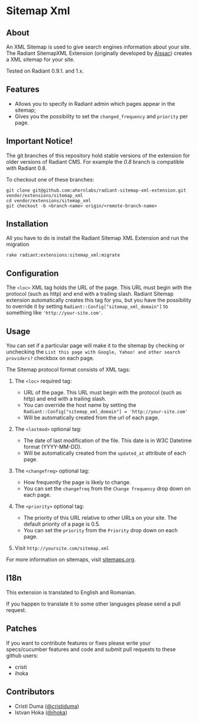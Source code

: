 Sitemap Xml
===

About
---

An XML Sitemap is used to give search engines information about your site. The Radiant SitemapXML Extension (originally developed by [Aissac](http://www.aissac.ro/)) creates a XML sitemap for your site.

Tested on Radiant 0.9.1. and 1.x.


Features
---

* Allows you to specify in Radiant admin which pages appear in the sitemap;
* Gives you the possibility to set the `changed_frequency` and `priority` per page.

Important Notice!
---

The git branches of this repository hold stable versions of the extension for older versions of Radiant CMS. For example the _0.8_ branch is compatible with Radiant 0.8.

To checkout one of these branches:

    git clone git@github.com:ahornlabs/radiant-sitemap-xml-extension.git vendor/extensions/sitemap_xml
    cd vendor/extensions/sitemap_xml
    git checkout -b <branch-name> origin/<remote-branch-name>


Installation
---

All you have to do is install the Radiant Sitemap XML Extension and run the migration

    rake radiant:extensions:sitemap_xml:migrate

Configuration
---

The `<loc>` XML tag holds the URL of the page. This URL must begin with the protocol (such as http) and end with a trailing slash. Radiant Sitemap extension automatically creates this tag for you, but you have the possibility to override it by setting `Radiant::Config["sitemap_xml_domain"]` to something like `'http://your-site.com'`.

Usage
---

You can set if a particular page will make it to the sitemap by checking or unchecking the `List this page with Google, Yahoo! and other search providers?` checkbox on each page.

The Sitemap protocol format consists of XML tags:

1.  The `<loc>` required tag:

    -  URL of the page. This URL must begin with the protocol (such as http) and end with a trailing slash.
    -  You can override the host name by setting the `Radiant::Config["sitemap_xml_domain"] = 'http://your-site.com'`
    -  Will be automatically created from the url of each page.

2.  The `<lastmod>` optional tag:

    -  The date of last modification of the file. This date is in W3C Datetime format (YYYY-MM-DD).
    -  Will be automatically created from the `updated_at` attribute of each page.

3.  The `<changefreq>` optional tag:

    -  How frequently the page is likely to change.
    -  You can set the `changefreq` from the `Change frequency` drop down on each page.

4.  The `<priority>` optional tag:  

    -  The priority of this URL relative to other URLs on your site. The default priority of a page is 0.5.
    -  You can set the `priority` from the `Priority` drop down on each page.

5.  Visit `http://yoursite.com/sitemap.xml`

For more information on sitemaps, visit [sitemaps.org][sitemaps].

I18n
---

This extension is translated to English and Romanian.

If you happen to translate it to some other languages please send a pull request.

Patches
---

If you want to contribute features or fixes please write your specs/cucumber features and code and submit pull requests to these github users:

  * cristi
  * ihoka

Contributors
---

* Cristi Duma ([@cristiduma][cd])
* Istvan Hoka ([@ihoka][ih])

[sitemaps]: http://www.sitemaps.org/
[ai]: http://www.aissac.ro/
[rd]: http://radiantcms.org/
[rse]: http://blog.aissac.ro/radiant/sitemap-xml-extension/
[cd]: http://twitter.com/cristiduma
[ih]: http://twitter.com/ihoka
[rce]: http://blog.aissac.ro/2009/10/20/episode-1-radiant-sitemap-xml-extension/
